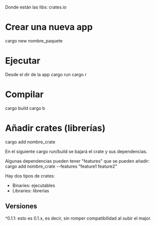 Donde están las libs:
crates.io

# Crear una nueva app
cargo new nombre_paquete

# Ejecutar
Desde el dir de la app
cargo run
cargo r

# Compilar
cargo build
cargo b

# Añadir crates (librerías)
cargo add nombre_crate

En el siguiente cargo run/build se bajará el crate y sus dependencias.

Algunas dependencias pueden tener "features" que se pueden añadir:
cargo add nombre_crate --features "feature1 feature2"


Hay dos tipos de crates:
- Binaries: ejecutables
- Libraries: librerías

## Versiones
^0.1.1: esto es 0.1.x, es decir, sin romper compatibilidad al subir el major.
